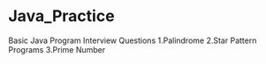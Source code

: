 # Java_Practice
Basic Java Program Interview Questions
1.Palindrome
2.Star Pattern Programs 
3.Prime Number
